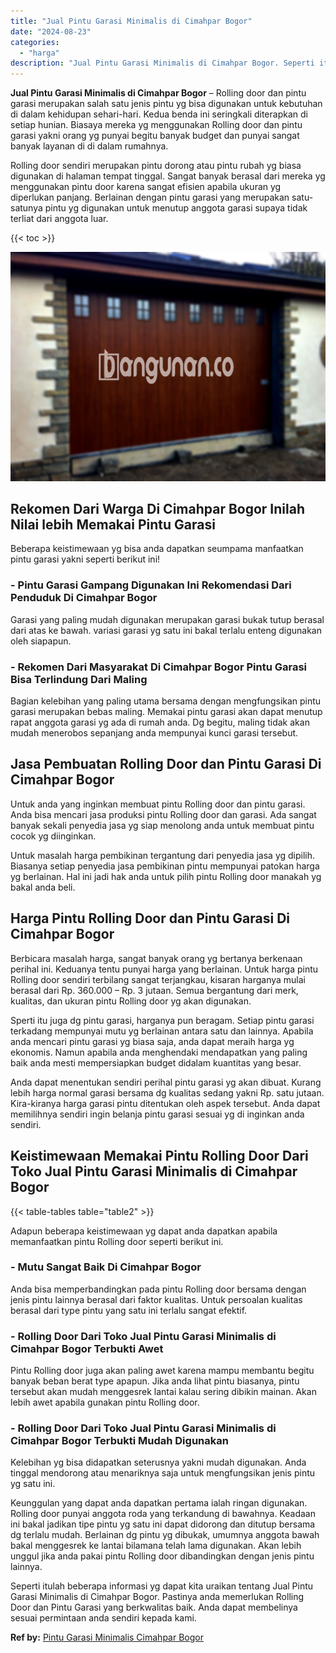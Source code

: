 ```yaml
---
title: "Jual Pintu Garasi Minimalis di Cimahpar Bogor"
date: "2024-08-23"
categories: 
  - "harga"
description: "Jual Pintu Garasi Minimalis di Cimahpar Bogor. Seperti itulah beberapa informasi yg dapat kita uraikan tentang Jual Pintu Garasi Minimalis di Cimahpar Bogor...."
---
```


**Jual Pintu Garasi Minimalis di Cimahpar Bogor** – Rolling door dan pintu garasi merupakan salah satu jenis pintu yg bisa digunakan untuk kebutuhan di dalam kehidupan sehari-hari. Kedua benda ini seringkali diterapkan di setiap hunian. Biasaya mereka yg menggunakan Rolling door dan pintu garasi yakni orang yg punyai begitu banyak budget dan punyai sangat banyak layanan di di dalam rumahnya.

Rolling door sendiri merupakan pintu dorong atau pintu rubah yg biasa digunakan di halaman tempat tinggal. Sangat banyak berasal dari mereka yg menggunakan pintu door karena sangat efisien apabila ukuran yg diperlukan panjang. Berlainan dengan pintu garasi yang merupakan satu-satunya pintu yg digunakan untuk menutup anggota garasi supaya tidak terliat dari anggota luar.

{{< toc >}}

![Jual Pintu Garasi Minimalis di Cimahpar Bogor](/images/pintu-garasi-60.png)

## Rekomen Dari Warga Di Cimahpar Bogor Inilah Nilai lebih Memakai Pintu Garasi

Beberapa keistimewaan yg bisa anda dapatkan seumpama manfaatkan pintu garasi yakni seperti berikut ini!

### \- Pintu Garasi Gampang Digunakan Ini Rekomendasi Dari Penduduk Di Cimahpar Bogor

Garasi yang paling mudah digunakan merupakan garasi bukak tutup berasal dari atas ke bawah. variasi garasi yg satu ini bakal terlalu enteng digunakan oleh siapapun.

### \- Rekomen Dari Masyarakat Di Cimahpar Bogor Pintu Garasi Bisa Terlindung Dari Maling

Bagian kelebihan yang paling utama bersama dengan mengfungsikan pintu garasi merupakan bebas maling. Memakai pintu garasi akan dapat menutup rapat anggota garasi yg ada di rumah anda. Dg begitu, maling tidak akan mudah menerobos sepanjang anda mempunyai kunci garasi tersebut.

## Jasa Pembuatan Rolling Door dan Pintu Garasi Di Cimahpar Bogor

Untuk anda yang inginkan membuat pintu Rolling door dan pintu garasi. Anda bisa mencari jasa produksi pintu Rolling door dan garasi. Ada sangat banyak sekali penyedia jasa yg siap menolong anda untuk membuat pintu cocok yg diinginkan.

Untuk masalah harga pembikinan tergantung dari penyedia jasa yg dipilih. Biasanya setiap penyedia jasa pembikinan pintu mempunyai patokan harga yg berlainan. Hal ini jadi hak anda untuk pilih pintu Rolling door manakah yg bakal anda beli.

## Harga Pintu Rolling Door dan Pintu Garasi Di Cimahpar Bogor

Berbicara masalah harga, sangat banyak orang yg bertanya berkenaan perihal ini. Keduanya tentu punyai harga yang berlainan. Untuk harga pintu Rolling door sendiri terbilang sangat terjangkau, kisaran harganya mulai berasal dari Rp. 360.000 – Rp. 3 jutaan. Semua bergantung dari merk, kualitas, dan ukuran pintu Rolling door yg akan digunakan.

Sperti itu juga dg pintu garasi, harganya pun beragam. Setiap pintu garasi terkadang mempunyai mutu yg berlainan antara satu dan lainnya. Apabila anda mencari pintu garasi yg biasa saja, anda dapat meraih harga yg ekonomis. Namun apabila anda menghendaki mendapatkan yang paling baik anda mesti mempersiapkan budget didalam kuantitas yang besar.

Anda dapat menentukan sendiri perihal pintu garasi yg akan dibuat. Kurang lebih harga normal garasi bersama dg kualitas sedang yakni Rp. satu jutaan. Kira-kiranya harga garasi pintu ditentukan oleh aspek tersebut. Anda dapat memilihnya sendiri ingin belanja pintu garasi sesuai yg di inginkan anda sendiri.

## Keistimewaan Memakai Pintu Rolling Door Dari Toko Jual Pintu Garasi Minimalis di Cimahpar Bogor

{{< table-tables table="table2" >}}

Adapun beberapa keistimewaan yg dapat anda dapatkan apabila memanfaatkan pintu Rolling door seperti berikut ini.

### \- Mutu Sangat Baik Di Cimahpar Bogor

Anda bisa memperbandingkan pada pintu Rolling door bersama dengan jenis pintu lainnya berasal dari faktor kualitas. Untuk persoalan kualitas berasal dari type pintu yang satu ini terlalu sangat efektif.

### \- Rolling Door Dari Toko Jual Pintu Garasi Minimalis di Cimahpar Bogor Terbukti Awet

Pintu Rolling door juga akan paling awet karena mampu membantu begitu banyak beban berat type apapun. Jika anda lihat pintu biasanya, pintu tersebut akan mudah menggesrek lantai kalau sering dibikin mainan. Akan lebih awet apabila gunakan pintu Rolling door.

### \- Rolling Door Dari Toko Jual Pintu Garasi Minimalis di Cimahpar Bogor Terbukti Mudah Digunakan

Kelebihan yg bisa didapatkan seterusnya yakni mudah digunakan. Anda tinggal mendorong atau menariknya saja untuk mengfungsikan jenis pintu yg satu ini.

Keunggulan yang dapat anda dapatkan pertama ialah ringan digunakan. Rolling door punyai anggota roda yang terkandung di bawahnya. Keadaan ini bakal jadikan tipe pintu yg satu ini dapat didorong dan ditutup bersama dg terlalu mudah. Berlainan dg pintu yg dibukak, umumnya anggota bawah bakal menggesrek ke lantai bilamana telah lama digunakan. Akan lebih unggul jika anda pakai pintu Rolling door dibandingkan dengan jenis pintu lainnya.

Seperti itulah beberapa informasi yg dapat kita uraikan tentang Jual Pintu Garasi Minimalis di Cimahpar Bogor. Pastinya anda memerlukan Rolling Door dan Pintu Garasi yang berkwalitas baik. Anda dapat membelinya sesuai permintaan anda sendiri kepada kami.

**Ref by:** [Pintu Garasi Minimalis Cimahpar Bogor](https://id.wikipedia.org/wiki/Pintu)
